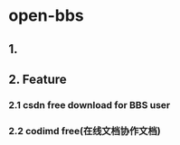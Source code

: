 # open-bbs
## 1. 

## 2. Feature
### 2.1 csdn free download for BBS user
### 2.2 codimd free(在线文档协作文档)